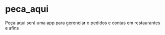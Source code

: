 peca_aqui
=========

Peça aqui será uma app para gerenciar o pedidos e contas em restaurantes e afins
